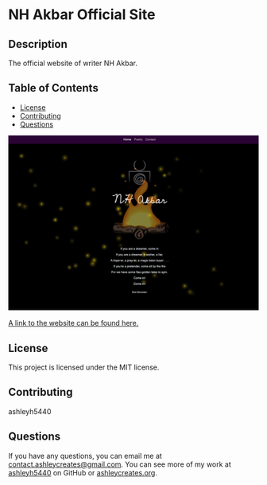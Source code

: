 # NH Akbar Official Site
 ## Description 
  The official website of writer NH Akbar.
  ## Table of Contents
  - [License](#license)
  - [Contributing](#contributing)
  - [Questions](#questions)

![Screenshot of the website page](./public/images/nkakbar-site.png)

[A link to the website can be found here.](https://nhakbar.netlify.app/)

  ## License 
 This project is licensed under the MIT license.
  ## Contributing
  ashleyh5440
  ## Questions
  If you have any questions, you can email me at contact.ashleycreates@gmail.com.
  You can see more of my work at [ashleyh5440](https://github.com/ashleyh5440) on GitHub or [ashleycreates.org](https://ashleycreates.org/).